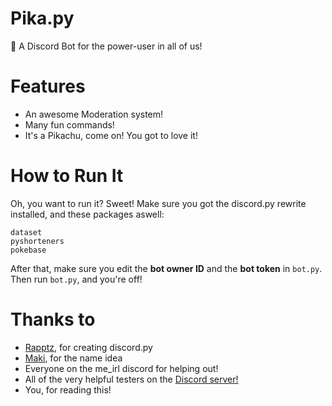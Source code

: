 # Pika.py
🤖 A Discord Bot for the power-user in all of us!

# Features
* An awesome Moderation system!
* Many fun commands!
* It's a Pikachu, come on! You got to love it!

# How to Run It
Oh, you want to run it? Sweet!
Make sure you got the discord.py rewrite installed, and these packages aswell:
```
dataset
pyshorteners
pokebase
```
After that, make sure you edit the **bot owner ID** and the **bot token** in ``bot.py``.
Then run ``bot.py``, and you're off!

# Thanks to
* [Rapptz](https://github.com/Rapptz), for creating discord.py
* [Maki](https://maki.cat), for the name idea
* Everyone on the me_irl discord for helping out!
* All of the very helpful testers on the [Discord server!](https://discord.gg/8vFPUhV)
* You, for reading this!
